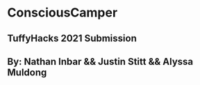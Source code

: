 # ConsciousCamper
## TuffyHacks 2021 Submission
## By: Nathan Inbar && Justin Stitt && Alyssa Muldong
